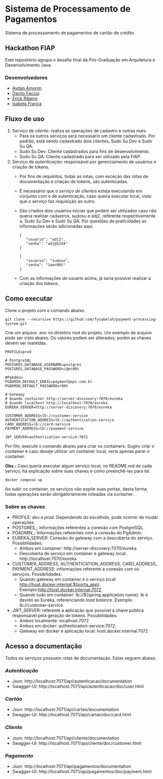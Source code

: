 # Sistema de Processamento de Pagamentos

Sistema de processamento de pagamentos de cartão de crédito.

## Hackathon FIAP

Este repositório agrupa o desafio final da Pós-Graduação em Arquitetura e Desenvolvimento Java.

### Desenvolvedores

- [Aydan Amorim](https://github.com/AydanAmorim)
- [Danilo Faccio](https://github.com/DFaccio)
- [Erick Ribeiro](https://github.com/erickmatheusribeiro)
- [Isabela França](https://github.com/fysabelah)

## Fluxo de uso

1. Serviço de _cliente_: realiza as operações de cadastro e outras mais.
    * Para os outros serviços será necessário um cliente cadastrado. Por padrão, está sendo cadastrado dois clientes,
      Sudo Su Dev e Sudo Su QA.
    * Sudo Su Dev: Cliente cadastrados para fins de desenvolvimento.
    * Sudo Su QA: Cliente cadastrado para ser utilizado pela FIAP.
2. Serviço de _autenticação_: responsável por gerenciamento de usuários e criação de tokens.
    * Por fins de requisitos, todas as rotas, com exceção das rotas de documentação e criação de tokens, são
      autenticadas.
    * É necessário que o _serviço de clientes_ esteja executando em conjunto com o de autenticação, caso queira executar
      local, visto que o serviço faz requisição ao outro.
    * São criados dois usuários inicias que podem ser utilizados caso não queria realizar cadastros, sudosu e adj2,
      referente respectivamente a, Sudo Su Dev e Sudo Su QA. Por questões de praticidades as informações serão
      adicionadas aqui.

      ```
      {
         "usuario": "adj2",
         "senha": "adj@1234"
      }
      ```

      ```
      {
         "usuario": "sudosu",
         "senha": "1amr00t"
      }
      ```
    * Com as informações de usuário acima, já seria possível realizar a criação dos tokens.

## Como executar

Clone o projeto com o comando abaixo.

```
git clone --recursive https://github.com/fysabelah/payment-processing-system.git
```

Crie um arquivo .env no diretório root do projeto. Um exemplo de arquivo pode ser visto abaixo. Os valores podem ser
alterados, porém as chaves devem ser mantidas.

```
PROFILE=prod

# PostgreSQL
POSTGRES_DATABASE_USERNAME=postgres
POSTGRES_DATABASE_PASSWORD=i@mr00t

#PgAdmin
PGADMIN_DEFAULT_EMAIL=payment@api.com.br
PGADMIN_DEFAULT_PASSWORD=r00t

# Gateway
# Quando container http://server-discovery:7070/eureka
# Quando localhost http://localhost:7070/eureka
EUREKA_SERVER=http://server-discovery:7070/eureka

CUSTOMER_ADDRESS=lb://customer-service
AUTHENTICATION_ADDRESS=lb://authentication-service
CARD_ADDRESS=lb://card-service
PAYMENT_ADDRESS=lb://payment-service

JWT_SERVER=authentication-service:7072
```

Por fim, execute o comando abaixo para criar os containers. Sugiro criar o container e caso deseje utilizar um container
local, seria apenas parar o container. 

**Obs.:** Caso queria executar algum serviço local, no README.md de cada serviço, há explicação sobre suas chaves e como preenchê-las para tal.

```
docker compose up
```

Ao subir os container, os serviços não expõe suas portas, desta forma, todas operações serão obrigatoriamente roteadas
via container.

### Sobre as chaves

* PROFILE: _dev_ e _prod_. Dependendo do escolhido, pode ocorrer de mudar operações.
* POSTGRES_: Informações referentes a conexão com PostgreSQL.
* PGADMIN_: Informações referentes com a conexão do PgAdmin.
* EUREKA_SERVER: Conexão do gateway com a descoberta do serviço. Possibilidades:
    * Ambos em container: http://server-discovery:7070/eureka
    * Descoberta de serviço em container e gateway local: http://localhost:7070/eureka
* CUSTOMER_ADDRESS, AUTHENTICATION_ADDRESS, CARD_ADDRESS, PAYMENT_ADDRESS: informações referente a conexão com os
  serviços. Possibilidades:
    * Quando gateway em container e o serviço local: http://host.docker.internal:${porta_app}.
      Exemplo:http://host.docker.internal:7072
    * Quando tudo em container: lb://${spring.application.name}. lb é devido ao Eureka, referenciando _load balance_.
      Exemplo: lb://customer-service
* JWT_SERVER: referente a aplicação que possível a chave pública responsável pela geração de tokens. Possibilidades:
    * Ambos localmente: localhost:7072
    * Ambos em docker: authentication-service:7072.
    * Gateway em docker e aplicação local: host.docker.internal:7072

## Acesso a documentação

Todos os serviços possuem rotas de documentação. Estas seguem abaixo.

### _Autenticação_

* Json: http://localhost:7071/api/autenticacao/documentation
* Swagger-UI: http://localhost:7071/api/autenticacao/doc/user.html

### _Cartão_

* Json: http://localhost:7071/api/cartao/documentation
* Swagger-UI: http://localhost:7071/api/cartao/doc/card.html

### _Cliente_

* Json: http://localhost:7071/api/cliente/documentation
* Swagger-UI: http://localhost:7071/api/cliente/doc/customer.html

### _Pagamento_

* Json: http://localhost:7071/api/pagamentos/documentation
* Swagger-UI: http://localhost:7071/api/pagamentos/doc/payment.html
